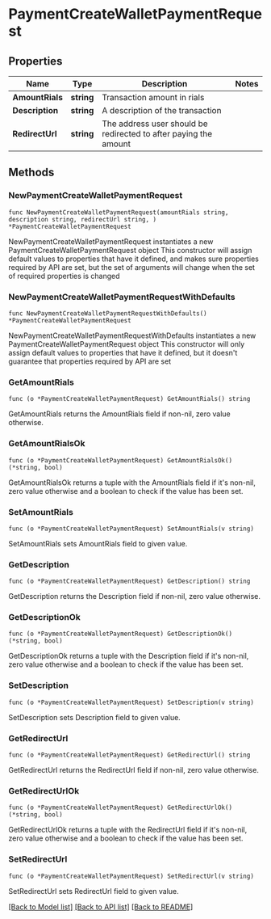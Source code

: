 # PaymentCreateWalletPaymentRequest

## Properties

Name | Type | Description | Notes
------------ | ------------- | ------------- | -------------
**AmountRials** | **string** | Transaction amount in rials | 
**Description** | **string** | A description of the transaction | 
**RedirectUrl** | **string** | The address user should be redirected to after paying the amount | 

## Methods

### NewPaymentCreateWalletPaymentRequest

`func NewPaymentCreateWalletPaymentRequest(amountRials string, description string, redirectUrl string, ) *PaymentCreateWalletPaymentRequest`

NewPaymentCreateWalletPaymentRequest instantiates a new PaymentCreateWalletPaymentRequest object
This constructor will assign default values to properties that have it defined,
and makes sure properties required by API are set, but the set of arguments
will change when the set of required properties is changed

### NewPaymentCreateWalletPaymentRequestWithDefaults

`func NewPaymentCreateWalletPaymentRequestWithDefaults() *PaymentCreateWalletPaymentRequest`

NewPaymentCreateWalletPaymentRequestWithDefaults instantiates a new PaymentCreateWalletPaymentRequest object
This constructor will only assign default values to properties that have it defined,
but it doesn't guarantee that properties required by API are set

### GetAmountRials

`func (o *PaymentCreateWalletPaymentRequest) GetAmountRials() string`

GetAmountRials returns the AmountRials field if non-nil, zero value otherwise.

### GetAmountRialsOk

`func (o *PaymentCreateWalletPaymentRequest) GetAmountRialsOk() (*string, bool)`

GetAmountRialsOk returns a tuple with the AmountRials field if it's non-nil, zero value otherwise
and a boolean to check if the value has been set.

### SetAmountRials

`func (o *PaymentCreateWalletPaymentRequest) SetAmountRials(v string)`

SetAmountRials sets AmountRials field to given value.


### GetDescription

`func (o *PaymentCreateWalletPaymentRequest) GetDescription() string`

GetDescription returns the Description field if non-nil, zero value otherwise.

### GetDescriptionOk

`func (o *PaymentCreateWalletPaymentRequest) GetDescriptionOk() (*string, bool)`

GetDescriptionOk returns a tuple with the Description field if it's non-nil, zero value otherwise
and a boolean to check if the value has been set.

### SetDescription

`func (o *PaymentCreateWalletPaymentRequest) SetDescription(v string)`

SetDescription sets Description field to given value.


### GetRedirectUrl

`func (o *PaymentCreateWalletPaymentRequest) GetRedirectUrl() string`

GetRedirectUrl returns the RedirectUrl field if non-nil, zero value otherwise.

### GetRedirectUrlOk

`func (o *PaymentCreateWalletPaymentRequest) GetRedirectUrlOk() (*string, bool)`

GetRedirectUrlOk returns a tuple with the RedirectUrl field if it's non-nil, zero value otherwise
and a boolean to check if the value has been set.

### SetRedirectUrl

`func (o *PaymentCreateWalletPaymentRequest) SetRedirectUrl(v string)`

SetRedirectUrl sets RedirectUrl field to given value.



[[Back to Model list]](../README.md#documentation-for-models) [[Back to API list]](../README.md#documentation-for-api-endpoints) [[Back to README]](../README.md)



